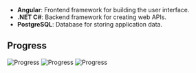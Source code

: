 - **Angular**: Frontend framework for building the user interface.
- **.NET C#**: Backend framework for creating web APIs.
- **PostgreSQL**: Database for storing application data.

## Progress

![Progress](https://img.shields.io/badge/Angular-50%25-brightgreen)
![Progress](https://img.shields.io/badge/.NET%20C%23-100%25-brightgreen)
![Progress](https://img.shields.io/badge/PostgreSQL-100%25-brightgreen)
